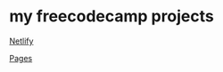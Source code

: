 # my freecodecamp projects

[Netlify](https://myfreecodecamp-projects.netlify.app/)

[Pages](https://mtdowner.github.io/myfreecodecamp/)
